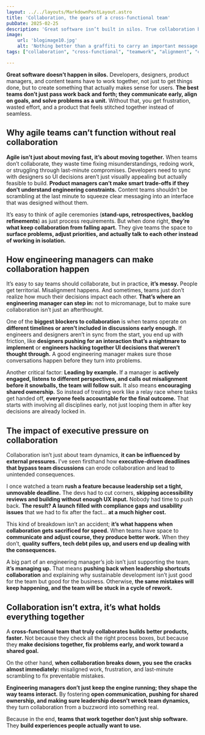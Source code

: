 ```yaml
---
layout: ../../layouts/MarkdownPostLayout.astro
title: 'Collaboration, the gears of a cross-functional team'
pubDate: 2025-02-25
description: 'Great software isn’t built in silos. True collaboration between developers, designers, and product managers leads to better products, fewer misunderstandings, and a more effective agile process.'
image:
    url: 'blogimage10.jpg'
    alt: 'Nothing better than a graffiti to carry an important message'
tags: ["collaboration", "cross-functional", "teamwork", "alignment", "communication", "decision-making", "transparency", "team-culture", "agile", "product-delivery", "process", "leadership","my-5-core-values"]

---
```


**Great software doesn’t happen in silos.** Developers, designers, product managers, and content teams have to work together, not just to get things done, but to create something that actually makes sense for users. **The best teams don’t just pass work back and forth; they communicate early, align on goals, and solve problems as a unit.** Without that, you get frustration, wasted effort, and a product that feels stitched together instead of seamless.

## Why agile teams can’t function without real collaboration

**Agile isn’t just about moving fast, it’s about moving together.** When teams don’t collaborate, they waste time fixing misunderstandings, redoing work, or struggling through last-minute compromises. Developers need to sync with designers so UI decisions aren’t just visually appealing but actually feasible to build. **Product managers can’t make smart trade-offs if they don’t understand engineering constraints.** Content teams shouldn’t be scrambling at the last minute to squeeze clear messaging into an interface that was designed without them.

It’s easy to think of agile ceremonies (**stand-ups, retrospectives, backlog refinements**) as just process requirements. But when done right, **they’re what keep collaboration from falling apart.** They give teams the space to **surface problems, adjust priorities, and actually talk to each other instead of working in isolation.**

## How engineering managers can make collaboration happen

It’s easy to say teams should collaborate, but in practice, **it’s messy.** People get territorial. Misalignment happens. And sometimes, teams just don’t realize how much their decisions impact each other. **That’s where an engineering manager can step in:** not to micromanage, but to make sure collaboration isn’t just an afterthought.

One of the **biggest blockers to collaboration** is when teams operate on **different timelines or aren’t included in discussions early enough.** If engineers and designers aren’t in sync from the start, you end up with friction, like **designers pushing for an interaction that’s a nightmare to implement** or **engineers hacking together UI decisions that weren’t thought through.** A good engineering manager makes sure those conversations happen before they turn into problems.

Another critical factor: **Leading by example.** If a manager is **actively engaged, listens to different perspectives, and calls out misalignment before it snowballs, the team will follow suit.** It also means **encouraging shared ownership.** So instead of treating work like a relay race where tasks get handed off, **everyone feels accountable for the final outcome.** That starts with involving all disciplines early, not just looping them in after key decisions are already locked in.

## The impact of executive pressure on collaboration

Collaboration isn’t just about team dynamics, **it can be influenced by external pressures.** I’ve seen firsthand how **executive-driven deadlines that bypass team discussions** can erode collaboration and lead to unintended consequences.

I once watched a team **rush a feature because leadership set a tight, unmovable deadline.** The devs had to cut corners, **skipping accessibility reviews and building without enough UX input.** Nobody had time to push back. **The result? A launch filled with compliance gaps and usability issues** that we had to fix after the fact... **at a much higher cost.**

This kind of breakdown isn’t an accident; **it’s what happens when collaboration gets sacrificed for speed.** When teams have space to **communicate and adjust course, they produce better work.** When they don’t, **quality suffers, tech debt piles up, and users end up dealing with the consequences.**

A big part of an engineering manager’s job isn’t just supporting the team, **it’s managing up.** That means **pushing back when leadership shortcuts collaboration** and explaining why sustainable development isn’t just good for the team but good for the business. Otherwise, **the same mistakes will keep happening, and the team will be stuck in a cycle of rework.**

## Collaboration isn’t extra, it’s what holds everything together

A **cross-functional team that truly collaborates builds better products, faster.** Not because they check all the right process boxes, but because they **make decisions together, fix problems early, and work toward a shared goal.**

On the other hand, **when collaboration breaks down, you see the cracks almost immediately:** misaligned work, frustration, and last-minute scrambling to fix preventable mistakes.

**Engineering managers don’t just keep the engine running; they shape the way teams interact.** By fostering **open communication, pushing for shared ownership, and making sure leadership doesn’t wreck team dynamics,** they turn collaboration from a buzzword into something real.

Because in the end, **teams that work together don’t just ship software.** They **build experiences people actually want to use.**
